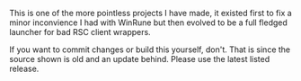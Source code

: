 This is one of the more pointless projects I have made, it existed first to fix a minor inconvience I had with WinRune but then evolved to be a full fledged launcher for bad RSC client wrappers.

If you want to commit changes or build this yourself, don't. That is since the source shown is old and an update behind. Please use the latest listed release.
